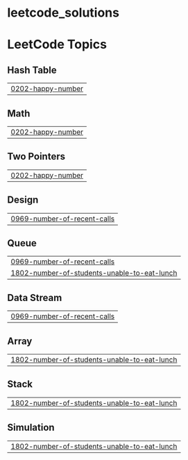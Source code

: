 # leetcode_solutions
<!---LeetCode Topics Start-->
# LeetCode Topics
## Hash Table
|  |
| ------- |
| [0202-happy-number](https://github.com/jithendra-10/leetcode_solutions/tree/master/0202-happy-number) |
## Math
|  |
| ------- |
| [0202-happy-number](https://github.com/jithendra-10/leetcode_solutions/tree/master/0202-happy-number) |
## Two Pointers
|  |
| ------- |
| [0202-happy-number](https://github.com/jithendra-10/leetcode_solutions/tree/master/0202-happy-number) |
## Design
|  |
| ------- |
| [0969-number-of-recent-calls](https://github.com/jithendra-10/leetcode_solutions/tree/master/0969-number-of-recent-calls) |
## Queue
|  |
| ------- |
| [0969-number-of-recent-calls](https://github.com/jithendra-10/leetcode_solutions/tree/master/0969-number-of-recent-calls) |
| [1802-number-of-students-unable-to-eat-lunch](https://github.com/jithendra-10/leetcode_solutions/tree/master/1802-number-of-students-unable-to-eat-lunch) |
## Data Stream
|  |
| ------- |
| [0969-number-of-recent-calls](https://github.com/jithendra-10/leetcode_solutions/tree/master/0969-number-of-recent-calls) |
## Array
|  |
| ------- |
| [1802-number-of-students-unable-to-eat-lunch](https://github.com/jithendra-10/leetcode_solutions/tree/master/1802-number-of-students-unable-to-eat-lunch) |
## Stack
|  |
| ------- |
| [1802-number-of-students-unable-to-eat-lunch](https://github.com/jithendra-10/leetcode_solutions/tree/master/1802-number-of-students-unable-to-eat-lunch) |
## Simulation
|  |
| ------- |
| [1802-number-of-students-unable-to-eat-lunch](https://github.com/jithendra-10/leetcode_solutions/tree/master/1802-number-of-students-unable-to-eat-lunch) |
<!---LeetCode Topics End-->